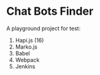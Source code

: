 # Chat Bots Finder

A playground project for test:

1. Hapi.js (16)
2. Marko.js
3. Babel
4. Webpack
5. Jenkins